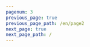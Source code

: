 ```yaml
---
pagenum: 3
previous_page: true
previous_page_path: /en/page2
next_page: true
next_page_path: /
---
```

